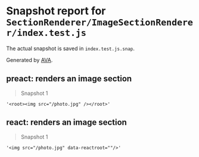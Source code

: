# Snapshot report for `SectionRenderer/ImageSectionRenderer/index.test.js`

The actual snapshot is saved in `index.test.js.snap`.

Generated by [AVA](https://ava.li).

## preact: renders an image section

> Snapshot 1

    '<root><img src="/photo.jpg" /></root>'

## react: renders an image section

> Snapshot 1

    '<img src="/photo.jpg" data-reactroot=""/>'
